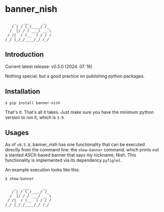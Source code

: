 # banner_nish
```
    _   ___      __
   / | / (_)____/ /_
  /  |/ / / ___/ __ \
 / /|  / (__  ) / / /
/_/ |_/_/____/_/ /_/
```
## Introduction
Current latest release: v0.5.0 (2024. 07. 16)

Nothing special, but a good practice on publishing python packages.

## Installation
```
$ pip install banner-nish
```
That's it. That's all it takes. Just make sure you have the minimum python version to run it, which is `3.9`.

## Usages
As of `v0.5.0`, banner_nish has one functionality that can be executed directly from the command line: the `show-banner` command, which prints out a slanted ASCII-based banner that says my nickname, Nish. This functionality is implemented via its dependency `pyfiglet`.

An example execution looks like this:
```
$ show-banner

    _   ___      __
   / | / (_)____/ /_
  /  |/ / / ___/ __ \
 / /|  / (__  ) / / /
/_/ |_/_/____/_/ /_/

```

